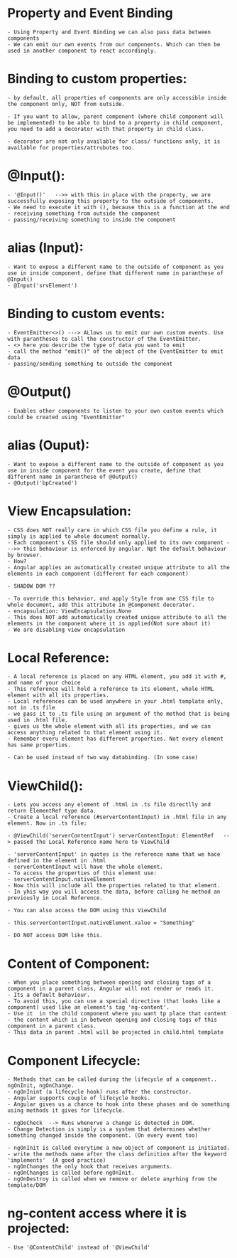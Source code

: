 # Property and Event Binding
	- Using Property and Event Binding we can also pass data between components
	- We can emit our own events from our components. Which can then be used in another component to react accordingly.

# Binding to custom properties:

	- by default, all properties of components are only accessible inside the component only, NOT from outside.

	- If you want to allow, parent component (where child component will be implemented) to be able to bind to a property in child component, you need to add a decorator with that property in child class.

	- decorator are not only available for class/ functions only, it is available for properties/attrubutes too.  

# @Input():
	- '@Input()'   -->> with this in place with the property, we are successfully exposing this property to the outside of components.
	- We need to execute it with (), because this is a function at the end
	- receiving something from outside the component
	- passing/receiving something to inside the component

# alias (Input):
	- Want to expose a different name to the outside of component as you use in inside component, define that different name in paranthese of @Input()
	- @Input('srvElement') 



# Binding to custom events:
	- EventEmitter<>() ---> ALlows us to emit our own custom events. Use with parantheses to call the constructor of the EventEmitter.
	- <> here you describe the type of data you want to emit
	- call the method "emit()" of the object of the EventEmitter to emit data 
	- passing/sending something to outside the component
# @Output()
	- Enables other components to listen to your own custom events which could be created using "EventEmitter"
# alias (Ouput):
	- Want to expose a different name to the outside of component as you use in inside component for the event you create, define that different name in paranthese of @Output()
	- @Output('bpCreated')


# View Encapsulation:
	- CSS does NOT really care in which CSS file you define a rule, it simply is applied to whole document normally.
	- Each component's CSS file should only applied to its own component --->> this behaviour is enforced by angular. Npt the default behaviour by browser.
	- How?
	- Angular applies an automatically created unique attribute to all the elements in each component (different for each component)
	
	- SHADOW DOM ??

	- To override this behavior, and apply Style from one CSS file to whole document, add this attribute in @Component decorator.
	- encapsulation: ViewEncapsulation.None
	- This does NOT add automatically created unique attribute to all the elements in the component where it is applied(Not sure about it)
	- We are disabling view encapsulation


# Local Reference:
	- A local reference is placed on any HTML element, you add it with #, and name of your choice
	- This reference will hold a reference to its element, whole HTML element with all its properties.
	- Local references can be used anywhere in your .html template only, not in .ts file
	- we pass it to .ts file using an argument of the method that is being used in .html file.
	- gives us the whole element with all its properties, and we can access anything related to that element using it.
	- Remember everu element has different properties. Not every element has same properties.

	- Can be used instead of two way databinding. (In some case)


# ViewChild():
	- Lets you access any element of .html in .ts file directlly and return ElementRef type data.
	- Create a local reference (#serverContentInput) in .html file in any element. Now in .ts file:
	
	- @ViewChild('serverContentInput') serverContentInput: ElementRef   --> passed the Local Reference name here to ViewChild
	
	- 'serverContentInput' in quotes is the reference name that we hace defined in the element in .html
	- serverContentInput will have the whole element.
	- To access the properties of this element use:
	- serverContentInput.nativeElement
	- Now this will include all the properties related to that element.
	- In yhis way you will access the data, before calling he method an previously in Local Reference.

	- You can also access the DOM using this ViewChild

	- this.serverContentInput.nativeElement.value = "Something"

	- DO NOT access DOM like this.


# Content of Component:
	- When you place something between opening and closing tags of a component in a parent class, Angular will not render or reads it.
	- Its a default behaviour.
	- To avoid this, you can use a special directive (that looks like a component) used like an element's tag 'ng-content'.
	- Use it  in the child component where you want tp place that content 
	- the content which is in between opening and closing tags of this component in a parent class.
	- This data in parent .html will be projected in child.html template


# Component Lifecycle:
	- Methods that can be called during the lifecycle of a component.. ngOnInit, ngOnChange.
	- ngOnInint (a lifecycle hook) runs after the constructor.
	- Angular supports couple of lifecycle hooks.
	- Angular gives us a chance to hook into these phases and do something using methods it gives for lifecycle.
	
	- ngDoCheck  --> Runs whenerve a change is detected in DOM.
	- Change Detection is simply is a system that determines whether something changed inside the component. (On every event too)

	- ngOnInit is called everytime a new object of component is initiated.
	- write the methods name after the class definition after the keyword 'implements'  (A good practice)
	- ngOnChanges the only hook that receives arguments.
	- ngOnChanges is called before ngOnInit.
	- ngOnDestroy is called when we remove or delete anyrhing from the template/DOM  


# ng-content access where it is projected:
	- Use '@ContentChild' instead of '@ViewChild'

